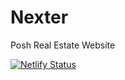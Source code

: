 # Nexter
Posh Real Estate Website

[![Netlify Status](https://api.netlify.com/api/v1/badges/cfd7f0f7-ba78-4e2b-8ce5-873490b4e098/deploy-status)](https://app.netlify.com/sites/nexter-g/deploys)
